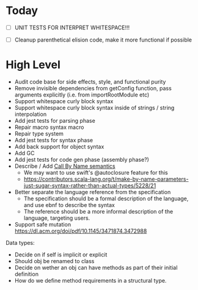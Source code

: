 # Today

- [ ] UNIT TESTS FOR INTERPRET WHITESPACE!!!
- [ ] Cleanup parenthetical elision code, make it more functional if possible


# High Level

- Audit code base for side effects, style, and functional purity
- Remove invisible dependencies from getConfig function, pass arguments explicitly (i.e. from importRootModule etc)
- Support whitespace curly block syntax
- Support whitespace curly block syntax inside of strings / string interpolation
- Add jest tests for parsing phase
- Repair macro syntax macro
- Repair type system
- Add jest tests for syntax phase
- Add back support for object syntax
- Add GC
- Add jest tests for code gen phase (assembly phase?)
- Describe / Add [Call By Name semantics](https://en.wikipedia.org/wiki/Evaluation_strategy#Call_by_name)
	- We may want to use swift's @autoclosure feature for this
	- https://contributors.scala-lang.org/t/make-by-name-parameters-just-sugar-syntax-rather-than-actual-types/5228/21
- Better separate the language reference from the specification
	- The specification should be a formal description of the language, and use ebnf to describe the syntax
	- The reference should be a more informal description of the language, targeting users.
- Support safe mutation https://dl.acm.org/doi/pdf/10.1145/3471874.3472988

Data types:
- Decide on if self is implicit or explicit
- Should obj be renamed to class
- Decide on wether an obj can have methods as part of their initial definition
- How do we define method requirements in a structural type.
